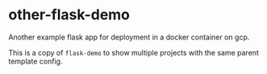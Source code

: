 other-flask-demo
============

Another example flask app for deployment in a docker container on gcp.

This is a copy of `flask-demo` to show multiple projects with the same parent template config.

